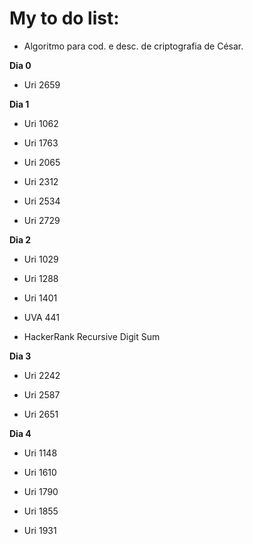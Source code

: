 <h1> My to do list: </h1>

  - Algoritmo para cod. e desc. de criptografia de César.

<b>Dia 0</b>
   
  - Uri 2659

<b>Dia 1</b>  
 
  - Uri 1062  
 
  - Uri 1763
 
  - Uri 2065
 
  - Uri 2312
 
  - Uri 2534
 
  - Uri 2729 


<b>Dia 2</b> 
   
  - Uri 1029
   
  - Uri 1288
   
  - Uri 1401
   
  - UVA 441
   
  - HackerRank Recursive Digit Sum

<b>Dia 3</b>
   
  - Uri 2242
   
  - Uri 2587  
   
  - Uri 2651



<b>Dia 4</b>

  - Uri 1148
  
  - Uri 1610
  
  - Uri 1790
  
  - Uri 1855
  
  - Uri 1931

